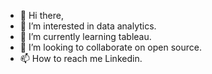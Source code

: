 - 👋 Hi there,
- 👀 I’m interested in data analytics.
- 🌱 I’m currently learning tableau.
- 💞️ I’m looking to collaborate on open source.
- 📫 How to reach me Linkedin.

<!---
Asfi101/Asfi101 is a ✨ special ✨ repository because its `README.md` (this file) appears on your GitHub profile.
You can click the Preview link to take a look at your changes.
--->
